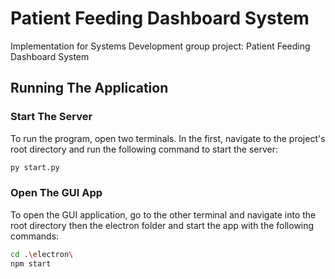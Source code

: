 # Patient Feeding Dashboard System
Implementation for Systems Development group project: Patient Feeding Dashboard System

## Running The Application
### Start The Server
To run the program, open two terminals. In the first, navigate to the project's root directory and run the following command to start the server:

```bash
py start.py
```

### Open The GUI App
To open the GUI application, go to the other terminal and navigate into the root directory then the electron folder and start the app with the following commands:

```bash
cd .\electron\
npm start
```